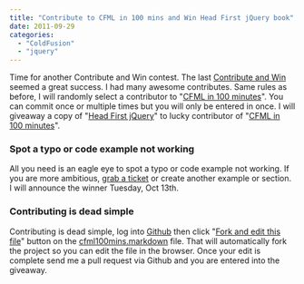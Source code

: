 ```yaml
---
title: "Contribute to CFML in 100 mins and Win Head First jQuery book"
date: 2011-09-29
categories: 
  - "ColdFusion"
  - "jquery"
---
```


Time for another Contribute and Win contest. The last [Contribute and Win](http://mikehenke.com/post.cfm/contribute-win-a-chance-for-object-oriented-programming) seemed a great success. I had many awesome contributes. Same rules as before, I will randomly select a contributor to "[CFML in 100 minutes](https://github.com/mhenke/CFML-in-100-minutes)". You can commit once or multiple times but you will only be entered in once. I will giveaway a copy of "[Head First jQuery](http://www.amazon.com/gp/product/1449393217)" to lucky contributor of "[CFML in 100 minutes](https://github.com/mhenke/CFML-in-100-minutes)".

### Spot a typo or code example not working

All you need is an eagle eye to spot a typo or code example not working. If you are more ambitious, [grab a ticket](https://github.com/mhenke/CFML-in-100-minutes/issues) or create another example or section. I will announce the winner Tuesday, Oct 13th.

### Contributing is dead simple

Contributing is dead simple, log into [Github](http://www.github.com/) then click "[Fork and edit this file](https://github.com/blog/844-forking-with-the-edit-button)" button on the [cfml100mins.markdown](https://github.com/mhenke/CFML-in-100-minutes/blob/develop/cfml100mins.markdown) file. That will automatically fork the project so you can edit the file in the browser. Once your edit is complete send me a pull request via Github and you are entered into the giveaway.
